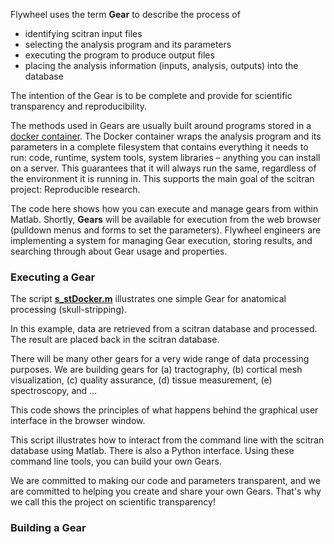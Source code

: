 Flywheel uses the term **Gear** to describe the process of

  * identifying scitran input files
  * selecting the analysis program and its parameters
  * executing the program to produce output files
  * placing the analysis information (inputs, analysis, outputs) into the database

The intention of the Gear is to be complete and provide for scientific transparency and reproducibility.

The methods used in Gears are usually built around programs stored in a [docker container](https://www.docker.com/what-docker).  The Docker container wraps the analysis program and its parameters in a complete filesystem that contains everything it needs to run: code, runtime, system tools, system libraries – anything you can install on a server. This guarantees that it will always run the same, regardless of the environment it is running in.  This supports the main goal of the scitran project:  Reproducible research.

The code here shows how you can execute and manage gears from within Matlab. Shortly, **Gears** will be available for execution from the web browser (pulldown menus and forms to set the parameters).  Flywheel engineers are implementing a system for managing Gear execution, storing results, and searching through about Gear usage and properties.

### Executing a Gear

The script [**s_stDocker.m**]() illustrates one simple Gear for anatomical processing (skull-stripping).

In this example, data are retrieved from a scitran database and processed. The result are placed back in the scitran
database.

There will be many other gears for a very wide range of data processing purposes. We are building gears for (a) tractography, (b) cortical mesh visualization, (c) quality assurance, (d) tissue measurement, (e) spectroscopy, and ...

This code shows the principles of what happens behind the graphical user interface in the browser window.

This script illustrates how to interact from the command line with the scitran database using Matlab. There is also a Python interface.  Using these command line tools, you can build your own Gears.

We are committed to making our code and parameters transparent, and we are committed to helping you create and share your own Gears.  That's why we call this the project on scientific transparency!

### Building a Gear

